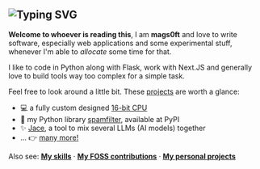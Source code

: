 ![Typing SVG](https://readme-typing-svg.demolab.com?font=Fira+Code&pause=1000&color=1CD30D&vCenter=true&width=550&lines=%F0%9F%91%8B+Hi%2C+I'm+mags0ft!;Explicit+is+better+than+implicit.;Over-engineering%2C+one+project+at+a+time.;%F0%9F%98%8A+Read+more+below!)
---

**Welcome to whoever is reading this**, I am **mags0ft** and love to write software, especially web applications and some experimental stuff, whenever I'm able to _allocate_ some time for that.


I like to code in Python along with Flask, work with Next.JS and generally love to build tools way too complex for a simple task.

Feel free to look around a little bit. These [projects](./about-me/Projects.md) are worth a glance:

- 💻 a fully custom designed [16-bit CPU](https://github.com/mags0ft/JoltCore-16)
- 🐍 my Python library [spamfilter](https://github.com/mags0ft/spamfilter), available at PyPI
- ✨ [Jace](https://github.com/mags0ft/Jace), a tool to mix several LLMs (AI models) together
- ... 👉 [many more!](./about-me/Projects.md)

Also see: [**My skills**](./about-me/Skills.md) &middot; [**My FOSS contributions**](./about-me/Contributions.md) &middot; [**My personal projects**](./about-me/Projects.md)
